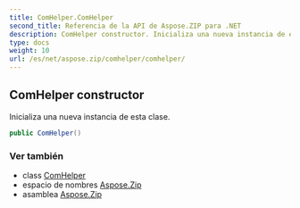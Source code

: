 ```yaml
---
title: ComHelper.ComHelper
second_title: Referencia de la API de Aspose.ZIP para .NET
description: ComHelper constructor. Inicializa una nueva instancia de esta clase.
type: docs
weight: 10
url: /es/net/aspose.zip/comhelper/comhelper/
---
```

## ComHelper constructor

Inicializa una nueva instancia de esta clase.

```csharp
public ComHelper()
```

### Ver también

* class [ComHelper](../)
* espacio de nombres [Aspose.Zip](../../comhelper/)
* asamblea [Aspose.Zip](../../../)


